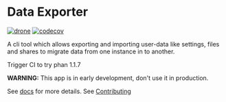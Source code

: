 # Data Exporter
[![drone](https://drone.owncloud.com/api/badges/owncloud/data_exporter/status.svg?branch=master)](https://drone.owncloud.com/owncloud/data_exporter)
[![codecov](https://codecov.io/gh/owncloud/data_exporter/branch/master/graph/badge.svg)](https://codecov.io/gh/owncloud/data_exporter) 

A cli tool which allows exporting and importing user-data like settings, files and shares to migrate data from one instance in to another.

Trigger CI to try phan 1.1.7

**WARNING:** This app is in early development, don't use it in production.

See [docs](https://github.com/owncloud/data_exporter/tree/master/docs) for more details.
See [Contributing](https://raw.github.com/owncloud/data_exporter/master/.github/CONTRIBUTING.md)